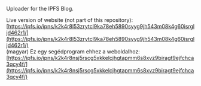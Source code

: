 Uploader for the IPFS Blog.

Live version of website (not part of this repository): [https://ipfs.io/ipns/k2k4r8l53zrytcl9ka78eh5890syyg9jh543m08k4g60isrgljd462r1/](https://ipfs.io/ipns/k2k4r8l53zrytcl9ka78eh5890syyg9jh543m08k4g60isrgljd462r1/)  
(magyar) Ez egy segédprogram ehhez a weboldalhoz: [https://ipfs.io/ipns/k2k4r8nsj5rscg5xkkelcjhgtapmm6s8xvz9biragt9ejfchca3qcy4f/](https://ipfs.io/ipns/k2k4r8nsj5rscg5xkkelcjhgtapmm6s8xvz9biragt9ejfchca3qcy4f/)  


